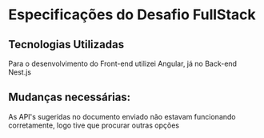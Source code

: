 # Especificações do Desafio FullStack

## Tecnologias Utilizadas
Para o desenvolvimento do Front-end utilizei Angular, já no Back-end Nest.js

## Mudanças necessárias:
As API's sugeridas no documento enviado não estavam funcionando corretamente, logo tive que procurar outras opções
